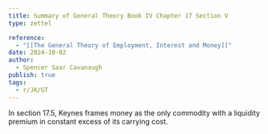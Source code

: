 ```yaml
---
title: Summary of General Theory Book IV Chapter 17 Section V
type: zettel

reference:
  - "[[The General Theory of Employment, Interest and Money]]"
date: 2024-10-02
author:
  - Spencer Saar Cavanaugh
publish: true
tags:
  - r/JK/GT
---
```


In section 17.5, Keynes frames money as the only commodity with a liquidity premium in constant excess of its carrying cost.
